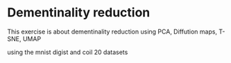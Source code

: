 # Dementinality reduction

This  exercise is about dementinality reduction using PCA, Diffution maps, T-SNE, UMAP 

using the mnist digist and coil 20 datasets
